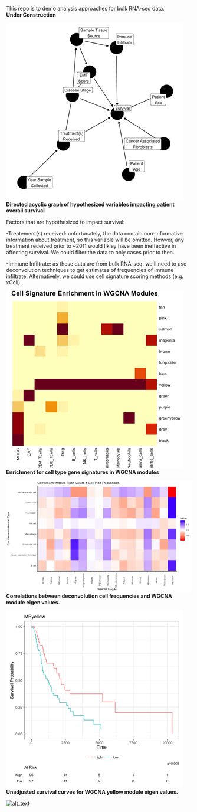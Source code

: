 This repo is to demo analysis approaches for bulk RNA-seq data. 
\
**Under Construction**

![alt text](https://github.com/SciOmics/TCGA_Melanoma_RNASeq/blob/main/outputs/DAG.png?raw=true)
**Directed acyclic graph of hypothesized variables impacting patient overall survival**


Factors that are hypothesized to impact survival:

-Treatement(s) received: unfortunately, the data contain non-informative information about treatment, so this variable will be omitted. Howver, any treatment received prior to ~2011 would likley have been ineffective in affecting survival. We could filter the data to only cases prior to then. 

-Immune Infiltrate: as these data are from bulk RNA-seq, we'll need to use deconvolution techniques to get estimates of frequencies of immune infiltrate. Alternatively, we could use cell signature scoring methods (e.g. xCell). 

![alt_text](https://github.com/SciOmics/TCGA_Melanoma_RNASeq/blob/main/outputs/cell_types_in_WGCNA_modules.png?raw=true)  
**Enrichment for cell type gene signatures  in WGCNA modules**


![alt_text](https://github.com/SciOmics/TCGA_Melanoma_RNASeq/blob/main/outputs/module_deconvolution_correlations.png?raw=true)  
**Correlations between deconvolution cell frequencies and WGCNA module eigen values.**


![alt_text](https://github.com/SciOmics/TCGA_Melanoma_RNASeq/blob/main/outputs/yellow_module_survival.png?raw=true)  
**Unadjusted survival curves for WGCNA yellow module eigen values.**

![alt_text](https://github.com/SciOmics/TCGA_Melanoma_RNASeq/blob/main/outputs/plot_pca_tissue.png?raw=true)  
